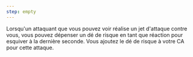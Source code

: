 ```yaml
---
step: empty
---
```

Lorsqu'un attaquant que vous pouvez voir réalise un jet d'attaque contre vous, vous pouvez dépenser un dé de risque en tant que réaction pour esquiver à la dernière seconde. Vous ajoutez le dé de risque à votre CA pour cette attaque.
